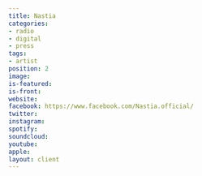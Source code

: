 ```yaml
---
title: Nastia
categories:
- radio
- digital
- press
tags:
- artist
position: 2
image: 
is-featured: 
is-front: 
website: 
facebook: https://www.facebook.com/Nastia.official/
twitter: 
instagram: 
spotify: 
soundcloud: 
youtube: 
apple: 
layout: client
---
```


